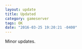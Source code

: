 ```yaml
---
layout: update
title: Updated
category: gameserver
tags: OK
date: "2016-03-25 19:20:21 -0400"
---
```


Minor updates.
